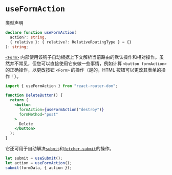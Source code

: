 # `useFormAction`

类型声明

```ts
declare function useFormAction(
  action?: string,
  { relative }: { relative?: RelativeRoutingType } = {}
): string;
```

[`<Form>`](https://reactrouter.com/en/main/components/form) 内部使用该钩子自动根据上下文解析当前路由的默认操作和相对操作。虽然并不常见，但您可以直接使用它来做一些事情，例如计算 `<button formAction>` 的正确操作，以更改按钮 `<Form>` 的操作（是的，HTML 按钮可以更改其表单的操作！）。

```jsx
import { useFormAction } from "react-router-dom";

function DeleteButton() {
  return (
    <button
      formAction={useFormAction("destroy")}
      formMethod="post"
    >
      Delete
    </button>
  );
}
```

它还可用于自动解决[`submit`](https://reactrouter.com/en/main/hooks/use-submit)和[`fetcher.submit`](https://reactrouter.com/en/main/hooks/use-fetcher#fetchersubmit)的操作。

```jsx
let submit = useSubmit();
let action = useFormAction();
submit(formData, { action });
```